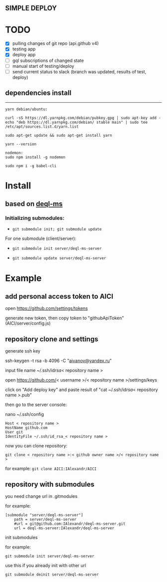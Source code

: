 ## SIMPLE DEPLOY

# TODO

- [x] pulling changes of git repo (api.github v4)
- [x] testing app
- [x] deploy app
- [ ] gql subscriptions of changed state
- [ ] manual start of testing/deploy
- [ ] send current status to slack (branch was updated, results of test, deploy)

## dependencies install

---

```
yarn debian/ubuntu:

curl -sS https://dl.yarnpkg.com/debian/pubkey.gpg | sudo apt-key add -
echo "deb https://dl.yarnpkg.com/debian/ stable main" | sudo tee /etc/apt/sources.list.d/yarn.list

sudo apt-get update && sudo apt-get install yarn

yarn --version

nodemon:
sudo npm install -g nodemon

sudo npm i -g babel-cli
```

# Install

## based on [deql-ms](https://github.com/IAlexandr/deql-ms)

### Initializing submodules:

- `git submodule init; git submodule update`

For one submodule (client/server):

- `git submodule init server/deql-ms-server`

- `git submodule update server/deql-ms-server`

# Example

## add personal access token to AICI

open https://github.com/settings/tokens

generate new token, then copy token to "githubApiToken" (AICI/server/config.js)

## repository clone and settings

generate ssh key

ssh-keygen -t rsa -b 4096 -C "aivanov@yandex.ru"

input file name ~/.ssh/id*rsa*< repository name >

open https://github.com/< username >/< repository name >/settings/keys

click on "Add deploy key" and paste result of "cat ~/.ssh/id*rsa*< repository name >.pub"

then go to the server console:

nano ~/.ssh/config

```
Host < repository name >
HostName github.com
User git
IdentityFile ~/.ssh/id_rsa_< repository name >
```

now you can clone repository:

`git clone < repository name >:< github owner name >/< repository name >`

for example: `git clone AICI:IAlexandr/AICI`

## repository with submodules

you need change url in .gitmodules

for example:

```
[submodule "server/deql-ms-server"]
	path = server/deql-ms-server
	#url = git@github.com:IAlexandr/deql-ms-server.git
	url = deql-ms-server:IAlexandr/deql-ms-server
```

init submodules

for example:

`git submodule init server/deql-ms-server`

use this if you already init with other url

`git submodule deinit server/deql-ms-server`
